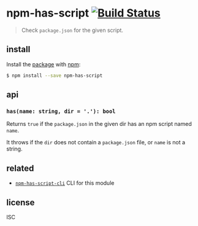 # npm-has-script [![Build Status][travis-icon]][travis]

> Check `package.json` for the given script.

## install

Install the [package][npm-has-script] with [npm][npm]:

```sh
$ npm install --save npm-has-script
```

## api

### `has(name: string, dir = '.'): bool`

Returns `true` if the `package.json` in the given dir has an npm script named `name`.

It throws if the `dir` does not contain a `package.json` file, or `name` is not a string.

## related

- [`npm-has-script-cli`][npm-has-script-cli] CLI for this module

## license

ISC

[npm-has-script]: https://npmjs.com/npm-has-script
[npm]: https://npmjs.com/
[npm-has-script-cli]: https://npmjs.com/npm-has-script-cli
[travis-icon]: https://travis-ci.org/purposeindustries/npm-has-script.svg
[travis]: https://travis-ci.org/purposeindustries/npm-has-script
